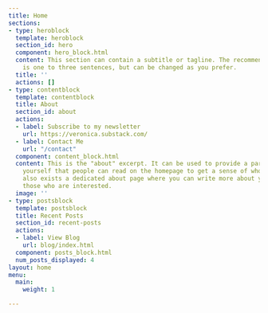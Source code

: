```yaml
---
title: Home
sections:
- type: heroblock
  template: heroblock
  section_id: hero
  component: hero_block.html
  content: This section can contain a subtitle or tagline. The recommended length
    is one to three sentences, but can be changed as you prefer.
  title: ''
  actions: []
- type: contentblock
  template: contentblock
  title: About
  section_id: about
  actions:
  - label: Subscribe to my newsletter
    url: https://veronica.substack.com/
  - label: Contact Me
    url: "/contact"
  component: content_block.html
  content: This is the "about" excerpt. It can be used to provide a paragraph about
    yourself that people can read on the homepage to get a sense of who you are. There
    also exists a dedicated about page where you can write more about yourself for
    those who are interested.
  image: ''
- type: postsblock
  template: postsblock
  title: Recent Posts
  section_id: recent-posts
  actions:
  - label: View Blog
    url: blog/index.html
  component: posts_block.html
  num_posts_displayed: 4
layout: home
menu:
  main:
    weight: 1

---
```

